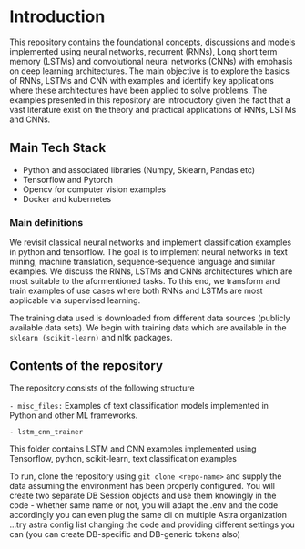 # Introduction

This repository contains the foundational concepts, discussions and models implemented using neural networks, recurrent (RNNs), Long short term memory (LSTMs) and convolutional neural networks (CNNs) with emphasis on deep learning architectures. The main objective is to explore the basics of RNNs, LSTMs and CNN with examples and identify key applications where these architectures have been applied to solve problems. The examples presented in this repository are introductory given the fact that a vast literature exist on the theory and practical applications of RNNs, LSTMs and CNNs.

## Main Tech Stack

- Python and associated libraries (Numpy, Sklearn, Pandas etc)
- Tensorflow and Pytorch
- Opencv for computer vision examples
- Docker and kubernetes

### Main definitions

We revisit classical neural networks and implement classification examples in python and tensorflow. The goal is to implement neural networks in text mining, machine translation, sequence-sequence language and similar examples. We discuss the  RNNs, LSTMs and CNNs architectures which are most suitable to the aformentioned tasks. To this end, we transform and train examples of use cases where both RNNs and LSTMs are most applicable via supervised learning.

The training data used is downloaded from different data sources (publicly available data sets). We begin with training data which are available in the ``` sklearn (scikit-learn) ``` and nltk packages.

## Contents of the repository

The repository consists of the following structure

```- misc_files:```  Examples of text classification models implemented in Python and other ML frameworks.

``` - lstm_cnn_trainer ```

This folder contains LSTM and CNN examples implemented using Tensorflow, python, scikit-learn, text classification examples

To run, clone the repository using  `git clone <repo-name>` and supply the data assuming the environment has been properly configured.
You will create two separate DB Session objects and use them knowingly in the code - whether same name or not, you will adapt the .env and the code accordingly
you can even plug the same cli on multiple Astra organization ...try astra config list
changing the code and providing different settings you can (you can create DB-specific and DB-generic tokens also)

